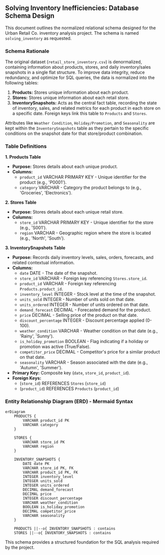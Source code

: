 ## Solving Inventory Inefficiencies: Database Schema Design

This document outlines the normalized relational schema designed for the Urban Retail Co. inventory analysis project. The schema is named `solving_inventory` as requested.

### Schema Rationale

The original dataset (`retail_store_inventory.csv`) is denormalized, containing information about products, stores, and daily inventory/sales snapshots in a single flat structure. To improve data integrity, reduce redundancy, and optimize for SQL queries, the data is normalized into the following tables:

1.  **Products:** Stores unique information about each product.
2.  **Stores:** Stores unique information about each retail store.
3.  **InventorySnapshots:** Acts as the central fact table, recording the state of inventory, sales, and related metrics for each product in each store on a specific date. Foreign keys link this table to `Products` and `Stores`.

Attributes like `Weather Condition`, `Holiday/Promotion`, and `Seasonality` are kept within the `InventorySnapshots` table as they pertain to the specific conditions on the snapshot date for that store/product combination.

### Table Definitions

**1. Products Table**

*   **Purpose:** Stores details about each unique product.
*   **Columns:**
    *   `product_id` VARCHAR PRIMARY KEY - Unique identifier for the product (e.g., 'P0001').
    *   `category` VARCHAR - Category the product belongs to (e.g., 'Groceries', 'Electronics').

**2. Stores Table**

*   **Purpose:** Stores details about each unique retail store.
*   **Columns:**
    *   `store_id` VARCHAR PRIMARY KEY - Unique identifier for the store (e.g., 'S001').
    *   `region` VARCHAR - Geographic region where the store is located (e.g., 'North', 'South').

**3. InventorySnapshots Table**

*   **Purpose:** Records daily inventory levels, sales, orders, forecasts, and related contextual information.
*   **Columns:**
    *   `date` DATE - The date of the snapshot.
    *   `store_id` VARCHAR - Foreign key referencing `Stores.store_id`.
    *   `product_id` VARCHAR - Foreign key referencing `Products.product_id`.
    *   `inventory_level` INTEGER - Stock level at the time of the snapshot.
    *   `units_sold` INTEGER - Number of units sold on that date.
    *   `units_ordered` INTEGER - Number of units ordered on that date.
    *   `demand_forecast` DECIMAL - Forecasted demand for the product.
    *   `price` DECIMAL - Selling price of the product on that date.
    *   `discount_percentage` INTEGER - Discount percentage applied (0-100).
    *   `weather_condition` VARCHAR - Weather condition on that date (e.g., 'Rainy', 'Sunny').
    *   `is_holiday_promotion` BOOLEAN - Flag indicating if a holiday or promotion was active (True/False).
    *   `competitor_price` DECIMAL - Competitor's price for a similar product on that date.
    *   `seasonality` VARCHAR - Season associated with the date (e.g., 'Autumn', 'Summer').
*   **Primary Key:** Composite key (`date`, `store_id`, `product_id`).
*   **Foreign Keys:**
    *   (`store_id`) REFERENCES `Stores` (`store_id`)
    *   (`product_id`) REFERENCES `Products` (`product_id`)

### Entity Relationship Diagram (ERD) - Mermaid Syntax

```mermaid
erDiagram
    PRODUCTS {
        VARCHAR product_id PK
        VARCHAR category
    }

    STORES {
        VARCHAR store_id PK
        VARCHAR region
    }

    INVENTORY_SNAPSHOTS {
        DATE date PK
        VARCHAR store_id PK, FK
        VARCHAR product_id PK, FK
        INTEGER inventory_level
        INTEGER units_sold
        INTEGER units_ordered
        DECIMAL demand_forecast
        DECIMAL price
        INTEGER discount_percentage
        VARCHAR weather_condition
        BOOLEAN is_holiday_promotion
        DECIMAL competitor_price
        VARCHAR seasonality
    }

    PRODUCTS ||--o{ INVENTORY_SNAPSHOTS : contains
    STORES ||--o{ INVENTORY_SNAPSHOTS : contains
```

This schema provides a structured foundation for the SQL analysis required by the project.
